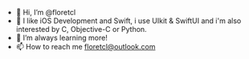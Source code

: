 - 👋 Hi, I’m @floretcl
- 👀 I like iOS Development and Swift, i use UIkit & SwiftUI and i'm also interested by C, Objective-C or Python.
- 🌱 I’m always learning more!
- 📫 How to reach me floretcl@outlook.com
